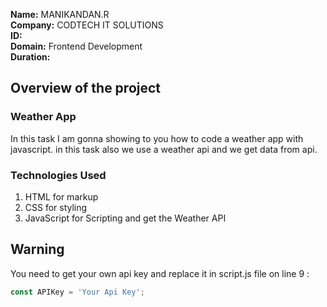 **Name:** MANIKANDAN.R <br />
**Company:** CODTECH IT SOLUTIONS <br />
**ID:** <br />
**Domain:** Frontend Development <br />
**Duration:** <br />

## Overview of the project

### Weather App
In this task  I am gonna showing to you how to code a weather app with javascript. in this task also we use a weather api and we get data from api.

### Technologies Used
1. HTML for markup
2. CSS for styling
3. JavaScript for Scripting and get the Weather API

## Warning
You need to get your own api key and replace it in script.js file on line 9 :


```javascript
const APIKey = 'Your Api Key';


